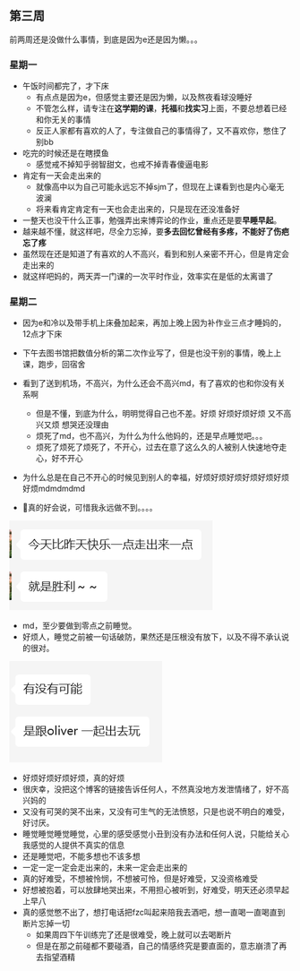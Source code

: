 ## 第三周

前两周还是没做什么事情，到底是因为e还是因为懒。。。

### 星期一

- 午饭时间都完了，才下床
  - 有点点是因为e，但感觉主要还是因为懒，以及熬夜看球没睡好
  - 不管怎么样，请专注在**这学期的课**，**托福**和**找实习**上面，不要总想着已经和你无关的事情
  - 反正人家都有喜欢的人了，专注做自己的事情得了，又不喜欢你，憋住了别bb
- 吃完的时候还是在瞎摸鱼
  - 感觉戒不掉知乎弱智甜文，也戒不掉青春傻逼电影
- 肯定有一天会走出来的
  - 就像高中以为自己可能永远忘不掉sjm了，但现在上课看到也是内心毫无波澜
  - 将来看肯定肯定有一天也会走出来的，只是现在还没准备好
- 一整天也没干什么正事，勉强弄出来博弈论的作业，重点还是要**早睡早起**。
- 越来越不懂，就这样吧，尽全力忘掉，要**多去回忆曾经有多疼，不能好了伤疤忘了疼**
- 虽然现在还是知道了有喜欢的人不高兴，看到和别人亲密不开心，但是肯定会走出来的
- 就这样吧妈的，两天弄一门课的一次平时作业，效率实在是低的太离谱了

### 星期二

- 因为e和冷以及带手机上床叠加起来，再加上晚上因为补作业三点才睡妈的，12点才下床

- 下午去图书馆把数值分析的第二次作业写了，但是也没干别的事情，晚上上课，跑步，回宿舍
- 看到了送到机场，不高兴，为什么还会不高兴md，有了喜欢的也和你没有关系啊
  - 但是不懂，到底为什么，明明觉得自己也不差。好烦 好烦好烦好烦 又不高兴又烦 想哭还没理由
  - 烦死了md，也不高兴，为什么为什么他妈的，还是早点睡觉吧。。。
  - 烦死了烦死了烦死了，不开心，过去在意了这么久的人被别人快速地夺走心，好不开心
- 为什么总是在自己不开心的时候见到别人的幸福，好烦好烦好烦好烦好烦好烦好烦mdmdmdmd
- 🐻真的好会说，可惜我永远做不到。。。。

![image-20240312233208015](./assets/image-20240312233208015.png)

- md，至少要做到零点之前睡觉。
- 好烦人，睡觉之前被一句话破防，果然还是压根没有放下，以及不得不承认说的很对。

![image-20240312233400214](./assets/image-20240312233400214.png)

- 好烦好烦好烦好烦，真的好烦
- 很庆幸，没把这个博客的链接告诉任何人，不然真没地方发泄情绪了，好不高兴妈的
- 又没有可哭的哭不出来，又没有可生气的无法愤怒，只是也说不明白的难受，好讨厌。
- 睡觉睡觉睡觉睡觉，心里的感受感觉小丑到没有办法和任何人说，只能给关心我感觉的人提供不真实的信息
- 还是睡觉吧，不能多想也不该多想
- 一定一定一定会走出来的，未来一定会走出来的
- 真的好难受，不想被怜悯，不想被可怜，但是好难受，又没资格难受
- 好想被抱着，可以放肆地哭出来，不用担心被听到，好难受，明天还必须早起上早八
- 真的感觉憋不出了，想打电话把fzc叫起来陪我去酒吧，想一直喝一直喝直到断片忘掉一切
  - 如果周四下午训练完了还是很难受，晚上就可以去喝断片
  - 但是在那之前碰都不要碰酒，自己的情感终究是要直面的，意志崩溃了再去指望酒精